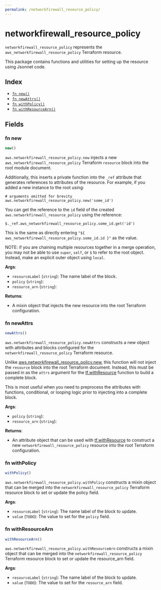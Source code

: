 ```yaml
---
permalink: /networkfirewall_resource_policy/
---
```


# networkfirewall_resource_policy

`networkfirewall_resource_policy` represents the `aws_networkfirewall_resource_policy` Terraform resource.



This package contains functions and utilities for setting up the resource using Jsonnet code.


## Index

* [`fn new()`](#fn-new)
* [`fn newAttrs()`](#fn-newattrs)
* [`fn withPolicy()`](#fn-withpolicy)
* [`fn withResourceArn()`](#fn-withresourcearn)

## Fields

### fn new

```ts
new()
```


`aws.networkfirewall_resource_policy.new` injects a new `aws_networkfirewall_resource_policy` Terraform `resource`
block into the root module document.

Additionally, this inserts a private function into the `_ref` attribute that generates references to attributes of the
resource. For example, if you added a new instance to the root using:

    # arguments omitted for brevity
    aws.networkfirewall_resource_policy.new('some_id')

You can get the reference to the `id` field of the created `aws.networkfirewall_resource_policy` using the reference:

    $._ref.aws_networkfirewall_resource_policy.some_id.get('id')

This is the same as directly entering `"${ aws_networkfirewall_resource_policy.some_id.id }"` as the value.

NOTE: if you are chaining multiple resources together in a merge operation, you may not be able to use `super`, `self`,
or `$` to refer to the root object. Instead, make an explicit outer object using `local`.

**Args**:
  - `resourceLabel` (`string`): The name label of the block.
  - `policy` (`string`): 
  - `resource_arn` (`string`): 

**Returns**:
- A mixin object that injects the new resource into the root Terraform configuration.


### fn newAttrs

```ts
newAttrs()
```


`aws.networkfirewall_resource_policy.newAttrs` constructs a new object with attributes and blocks configured for the `networkfirewall_resource_policy`
Terraform resource.

Unlike [aws.networkfirewall_resource_policy.new](#fn-networkfirewallresourcepolicynew), this function will not inject the `resource`
block into the root Terraform document. Instead, this must be passed in as the `attrs` argument for the
[tf.withResource](https://github.com/tf-libsonnet/core/tree/main/docs#fn-withresource) function to build a complete block.

This is most useful when you need to preprocess the attributes with functions, conditional, or looping logic prior to
injecting into a complete block.

**Args**:
  - `policy` (`string`): 
  - `resource_arn` (`string`): 

**Returns**:
  - An attribute object that can be used with [tf.withResource](https://github.com/tf-libsonnet/core/tree/main/docs#fn-withresource) to construct a new `networkfirewall_resource_policy` resource into the root Terraform configuration.


### fn withPolicy

```ts
withPolicy()
```

`aws.networkfirewall_resource_policy.withPolicy` constructs a mixin object that can be merged into the `networkfirewall_resource_policy`
Terraform resource block to set or update the policy field.



**Args**:
  - `resourceLabel` (`string`): The name label of the block to update.
  - `value` (`TODO`): The value to set for the `policy` field.


### fn withResourceArn

```ts
withResourceArn()
```

`aws.networkfirewall_resource_policy.withResourceArn` constructs a mixin object that can be merged into the `networkfirewall_resource_policy`
Terraform resource block to set or update the resource_arn field.



**Args**:
  - `resourceLabel` (`string`): The name label of the block to update.
  - `value` (`TODO`): The value to set for the `resource_arn` field.
